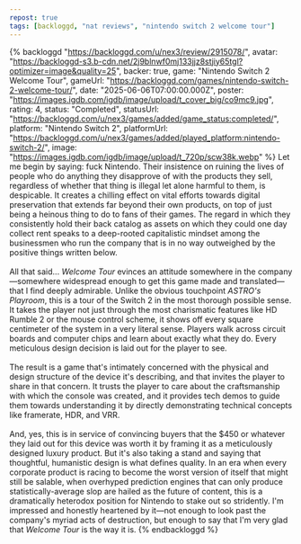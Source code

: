 ```yaml
---
repost: true
tags: [backloggd, "nat reviews", "nintendo switch 2 welcome tour"]
---
```


{% backloggd "https://backloggd.com/u/nex3/review/2915078/",
    avatar: "https://backloggd-s3.b-cdn.net/2j9blnwf0mj133jjz8stjiy65tgl?optimizer=image&quality=25",
    backer: true,
    game: "Nintendo Switch 2 Welcome Tour",
    gameUrl: "https://backloggd.com/games/nintendo-switch-2-welcome-tour/",
    date: "2025-06-06T07:00:00.000Z",
    poster: "https://images.igdb.com/igdb/image/upload/t_cover_big/co9mc9.jpg",
    rating: 4,
    status: "Completed",
    statusUrl: "https://backloggd.com/u/nex3/games/added/game_status:completed/",
    platform: "Nintendo Switch 2",
    platformUrl: "https://backloggd.com/u/nex3/games/added/played_platform:nintendo-switch-2/",
    image: "https://images.igdb.com/igdb/image/upload/t_720p/scw38k.webp" %}
  Let me begin by saying: fuck Nintendo. Their insistence on ruining the lives
  of people who do anything they disapprove of with the products they sell,
  regardless of whether that thing is illegal let alone harmful to them, is
  despicable. It creates a chilling effect on vital efforts towards digital
  preservation that extends far beyond their own products, on top of just being
  a heinous thing to do to fans of their games. The regard in which they
  consistently hold their back catalog as assets on which they could one day
  collect rent speaks to a deep-rooted capitalistic mindset among the
  businessmen who run the company that is in no way outweighed by the positive
  things written below.<br /><br />All that said...
  <em>Welcome Tour</em> evinces an attitude somewhere in the company—somewhere
  widespread enough to get this game made and translated—that I find deeply
  admirable. Unlike the obvious touchpoint <em>ASTRO's Playroom</em>, this is a
  tour of the Switch 2 in the most thorough possible sense. It takes the player
  not just through the most charismatic features like HD Rumble 2 or the mouse
  control scheme, it shows off every square centimeter of the system in a very
  literal sense. Players walk across circuit boards and computer chips and learn
  about exactly what they do. Every meticulous design decision is laid out for
  the player to see.<br /><br />The result is a game that's intimately concerned
  with the physical and design structure of the device it's describing, and that
  invites the player to share in that concern. It trusts the player to care
  about the craftsmanship with which the console was created, and it provides
  tech demos to guide them towards understanding it by directly demonstrating
  technical concepts like framerate, HDR, and VRR.<br /><br />And, yes, this is
  in service of convincing buyers that the $450 or whatever they laid out for
  this device was worth it by framing it as a meticulously designed luxury
  product. But it's also taking a stand and saying that thoughtful, humanistic
  design is what defines quality. In an era when every corporate product is
  racing to become the worst version of itself that might still be salable, when
  overhyped prediction engines that can only produce statistically-average slop
  are hailed as the future of content, this is a dramatically heterodox position
  for Nintendo to stake out so stridently. I'm impressed and honestly heartened
  by it—not enough to look past the company's myriad acts of destruction, but
  enough to say that I'm very glad that <em>Welcome Tour</em> is the way it is.
{% endbackloggd %}
